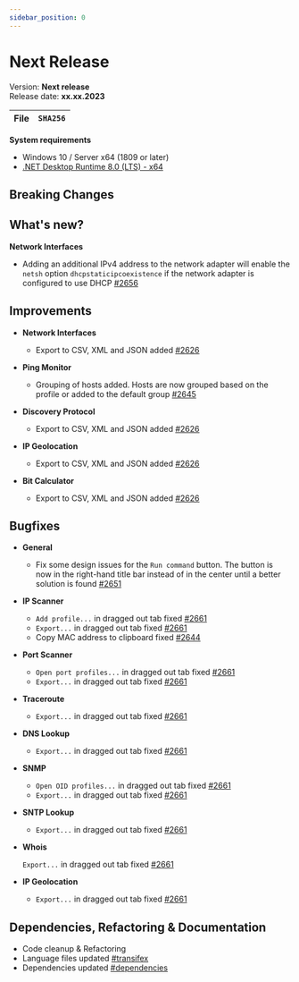 ```yaml
---
sidebar_position: 0
---
```


# Next Release

Version: **Next release** <br />
Release date: **xx.xx.2023**

| File | `SHA256` |
| ---- | -------- |

**System requirements**

- Windows 10 / Server x64 (1809 or later)
- [.NET Desktop Runtime 8.0 (LTS) - x64](https://dotnet.microsoft.com/en-us/download/dotnet/8.0/runtime)

## Breaking Changes

## What's new?

**Network Interfaces**

- Adding an additional IPv4 address to the network adapter will enable the `netsh` option `dhcpstaticipcoexistence` if the network adapter is configured to use DHCP [#2656](https://github.com/BornToBeRoot/NETworkManager/pull/2656)

## Improvements

- **Network Interfaces**

  - Export to CSV, XML and JSON added [#2626](https://github.com/BornToBeRoot/NETworkManager/pull/2626)

- **Ping Monitor**

  - Grouping of hosts added. Hosts are now grouped based on the profile or added to the default group [#2645](https://github.com/BornToBeRoot/NETworkManager/pull/2645)

- **Discovery Protocol**

  - Export to CSV, XML and JSON added [#2626](https://github.com/BornToBeRoot/NETworkManager/pull/2626)

- **IP Geolocation**

  - Export to CSV, XML and JSON added [#2626](https://github.com/BornToBeRoot/NETworkManager/pull/2626)

- **Bit Calculator**

  - Export to CSV, XML and JSON added [#2626](https://github.com/BornToBeRoot/NETworkManager/pull/2626)

## Bugfixes

- **General**

  - Fix some design issues for the `Run command` button. The button is now in the right-hand title bar instead of in the center until a better solution is found [#2651](https://github.com/BornToBeRoot/NETworkManager/pull/2651)

- **IP Scanner**

  - `Add profile...` in dragged out tab fixed [#2661](https://github.com/BornToBeRoot/NETworkManager/pull/2661)
  - `Export...` in dragged out tab fixed [#2661](https://github.com/BornToBeRoot/NETworkManager/pull/2661)
  - Copy MAC address to clipboard fixed [#2644](https://github.com/BornToBeRoot/NETworkManager/pull/2644)

- **Port Scanner**

  - `Open port profiles...` in dragged out tab fixed [#2661](https://github.com/BornToBeRoot/NETworkManager/pull/2661)
  - `Export...` in dragged out tab fixed [#2661](https://github.com/BornToBeRoot/NETworkManager/pull/2661)

- **Traceroute**

  - `Export...` in dragged out tab fixed [#2661](https://github.com/BornToBeRoot/NETworkManager/pull/2661)

- **DNS Lookup**

  - `Export...` in dragged out tab fixed [#2661](https://github.com/BornToBeRoot/NETworkManager/pull/2661)

- **SNMP**

  - `Open OID profiles...` in dragged out tab fixed [#2661](https://github.com/BornToBeRoot/NETworkManager/pull/2661)
  - `Export...` in dragged out tab fixed [#2661](https://github.com/BornToBeRoot/NETworkManager/pull/2661)

- **SNTP Lookup**

  - `Export...` in dragged out tab fixed [#2661](https://github.com/BornToBeRoot/NETworkManager/pull/2661)

- **Whois**

  `Export...` in dragged out tab fixed [#2661](https://github.com/BornToBeRoot/NETworkManager/pull/2661)

- **IP Geolocation**

  - `Export...` in dragged out tab fixed [#2661](https://github.com/BornToBeRoot/NETworkManager/pull/2661)

## Dependencies, Refactoring & Documentation

- Code cleanup & Refactoring
- Language files updated [#transifex](https://github.com/BornToBeRoot/NETworkManager/pulls?q=author%3Aapp%2Ftransifex-integration)
- Dependencies updated [#dependencies](https://github.com/BornToBeRoot/NETworkManager/pulls?q=author%3Aapp%2Fdependabot)

